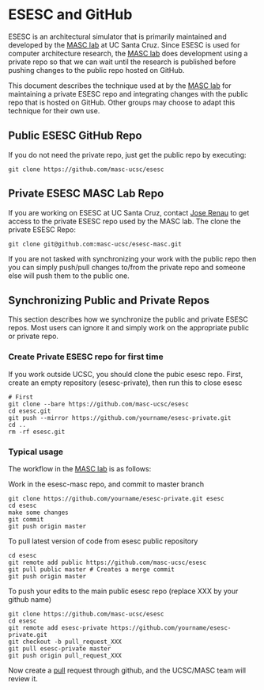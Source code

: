 # ESESC and GitHub

ESESC is an architectural simulator that is primarily maintained and developed
by the [MASC lab][masc] at UC Santa Cruz.  Since ESESC is used for computer
architecture research, the [MASC lab][masc] does development using a private
repo so that we can wait until the research is published before pushing changes
to the public repo hosted on GitHub.

This document describes the technique used at by the [MASC lab][masc] for maintaining
a private ESESC repo and integrating changes with the public repo
that is hosted on GitHub.  Other groups may choose to adapt this
technique for their own use.

## Public ESESC GitHub Repo

If you do not need the private repo, just get the public repo by executing:

    git clone https://github.com/masc-ucsc/esesc

## Private ESESC MASC Lab Repo

If you are working on ESESC at UC Santa Cruz, contact [Jose Renau](http://users.soe.ucsc.edu/~renau/)
to get access to the private ESESC repo used by the MASC lab. The clone the private ESESC Repo:

    git clone git@github.com:masc-ucsc/esesc-masc.git

If you are not tasked with synchronizing your work with the public repo then
you can simply push/pull changes to/from the private repo and someone else
will push them to the public one.

## Synchronizing Public and Private Repos

This section describes how we synchronize the public and private ESESC repos.
Most users can ignore it and simply work on the appropriate public or private 
repo.

### Create Private ESESC repo for first time

If you work outside UCSC, you should clone the pubic esesc repo. First, create
an empty repository (esesc-private), then run this to close esesc

    # First
    git clone --bare https://github.com/masc-ucsc/esesc
    cd esesc.git
    git push --mirror https://github.com/yourname/esesc-private.git
    cd ..
    rm -rf esesc.git


### Typical usage

The workflow in the [MASC lab][masc] is as follows:

Work in the esesc-masc repo, and commit to master branch

    git clone https://github.com/yourname/esesc-private.git esesc
    cd esesc
    make some changes
    git commit
    git push origin master


To pull latest version of code from esesc public repository

    cd esesc
    git remote add public https://github.com/masc-ucsc/esesc
    git pull public master # Creates a merge commit
    git push origin master

To push your edits to the main public esesc repo (replace XXX by your github name)

    git clone https://github.com/masc-ucsc/esesc
    cd esesc
    git remote add esesc-private https://github.com/yourname/esesc-private.git
    git checkout -b pull_request_XXX
    git pull esesc-private master
    git push origin pull_request_XXX

Now create a [pull][pull] request through github, and the UCSC/MASC team will review it.


[pull]: https://help.github.com/articles/creating-a-pull-request
[masc]: http://masc.soe.ucsc.edu/
